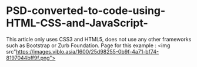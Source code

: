 # PSD-converted-to-code-using-HTML-CSS-and-JavaScript-
This article only uses CSS3 and HTML5, does not use any other frameworks such as Bootstrap or Zurb Foundation.
Page for this example :
<img src"https://images.viblo.asia/1600/25d98255-0b9f-4a71-bf74-8197044bff9f.png">
